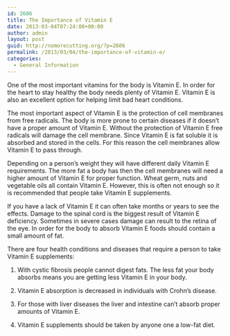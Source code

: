 ```yaml
---
id: 2606
title: The Importance of Vitamin E
date: 2013-03-04T07:24:00+00:00
author: admin
layout: post
guid: http://nomorecutting.org/?p=2606
permalink: /2013/03/04/the-importance-of-vitamin-e/
categories:
  - General Information
---
```

One of the most important vitamins for the body is Vitamin E. In order for the heart to stay healthy the body needs plenty of Vitamin E. Vitamin E is also an excellent option for helping limit bad heart conditions.

The most important aspect of Vitamin E is the protection of cell membranes from free radicals. The body is more prone to certain diseases if it doesn’t have a proper amount of Vitamin E. Without the protection of Vitamin E free radicals will damage the cell membrane. Since Vitamin E is fat soluble it is absorbed and stored in the cells. For this reason the cell membranes allow Vitamin E to pass through.

Depending on a person’s weight they will have different daily Vitamin E requirements. The more fat a body has then the cell membranes will need a higher amount of Vitamin E for proper function. Wheat germ, nuts and vegetable oils all contain Vitamin E. However, this is often not enough so it is recommended that people take Vitamin E supplements.

If you have a lack of Vitamin E it can often take months or years to see the effects. Damage to the spinal cord is the biggest result of Vitamin E deficiency. Sometimes in severe cases damage can result to the retina of the eye. In order for the body to absorb Vitamin E foods should contain a small amount of fat.

There are four health conditions and diseases that require a person to take Vitamin E supplements:

1. With cystic fibrosis people cannot digest fats. The less fat your body absorbs means you are getting less Vitamin E in your body.

2. Vitamin E absorption is decreased in individuals with Crohn’s disease.

3. For those with liver diseases the liver and intestine can’t absorb proper amounts of Vitamin E.

4. Vitamin E supplements should be taken by anyone one a low-fat diet.